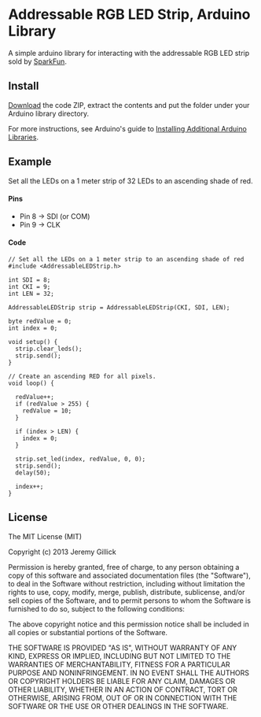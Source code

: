 Addressable RGB LED Strip, Arduino Library
=========================================

A simple arduino library for interacting with the addressable RGB LED strip sold by [SparkFun](https://www.sparkfun.com/products/11272).

Install
-------
[Download](./archive/master.zip) the code ZIP, extract the contents and put the folder under your Arduino library directory.

For more instructions, see Arduino's guide to [Installing Additional Arduino Libraries](http://arduino.cc/en/Guide/Libraries).


Example
-------
Set all the LEDs on a 1 meter strip of 32 LEDs to an ascending shade of red.

#### Pins

* Pin 8 -> SDI (or COM)
* Pin 9 -> CLK

#### Code

	// Set all the LEDs on a 1 meter strip to an ascending shade of red
	#include <AddressableLEDStrip.h>

	int SDI = 8;
	int CKI = 9;
	int LEN = 32;

	AddressableLEDStrip strip = AddressableLEDStrip(CKI, SDI, LEN);

	byte redValue = 0;
	int index = 0;

	void setup() {
	  strip.clear_leds();
	  strip.send();
	}

	// Create an ascending RED for all pixels.
	void loop() {

	  redValue++;
	  if (redValue > 255) {
	    redValue = 10;
	  }

	  if (index > LEN) {
	    index = 0;
	  }

	  strip.set_led(index, redValue, 0, 0);
	  strip.send();
	  delay(50);

	  index++;
	}


License
-------
The MIT License (MIT)

Copyright (c) 2013 Jeremy Gillick

Permission is hereby granted, free of charge, to any person obtaining a copy of
this software and associated documentation files (the "Software"), to deal in
the Software without restriction, including without limitation the rights to
use, copy, modify, merge, publish, distribute, sublicense, and/or sell copies of
the Software, and to permit persons to whom the Software is furnished to do so,
subject to the following conditions:

The above copyright notice and this permission notice shall be included in all
copies or substantial portions of the Software.

THE SOFTWARE IS PROVIDED "AS IS", WITHOUT WARRANTY OF ANY KIND, EXPRESS OR
IMPLIED, INCLUDING BUT NOT LIMITED TO THE WARRANTIES OF MERCHANTABILITY, FITNESS
FOR A PARTICULAR PURPOSE AND NONINFRINGEMENT. IN NO EVENT SHALL THE AUTHORS OR
COPYRIGHT HOLDERS BE LIABLE FOR ANY CLAIM, DAMAGES OR OTHER LIABILITY, WHETHER
IN AN ACTION OF CONTRACT, TORT OR OTHERWISE, ARISING FROM, OUT OF OR IN
CONNECTION WITH THE SOFTWARE OR THE USE OR OTHER DEALINGS IN THE SOFTWARE.
